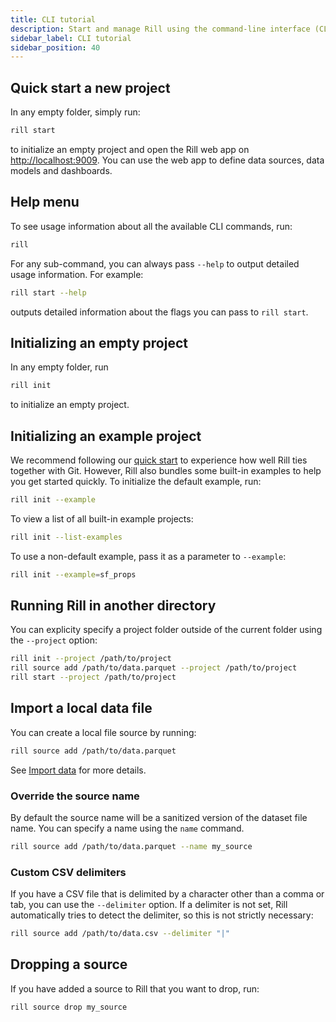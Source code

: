 ```yaml
---
title: CLI tutorial
description: Start and manage Rill using the command-line interface (CLI)
sidebar_label: CLI tutorial
sidebar_position: 40
---
```


## Quick start a new project

In any empty folder, simply run:

```bash
rill start
```

to initialize an empty project and open the Rill web app on [http://localhost:9009](http://localhost:9009). You can use the web app to define data sources, data models and dashboards.

## Help menu

To see usage information about all the available CLI commands, run:

```bash
rill
```

For any sub-command, you can always pass `--help` to output detailed usage information. For example:

```bash
rill start --help
```

outputs detailed information about the flags you can pass to `rill start`.

## Initializing an empty project

In any empty folder, run

```bash
rill init
```

to initialize an empty project.

## Initializing an example project

We recommend following our [quick start](../quick-start.md) to experience how well Rill ties together with Git. However, Rill also bundles some built-in examples to help you get started quickly. To initialize the default example, run:

```bash
rill init --example
```

To view a list of all built-in example projects:

```bash
rill init --list-examples
```

To use a non-default example, pass it as a parameter to `--example`:

```bash
rill init --example=sf_props
```

## Running Rill in another directory

You can explicity specify a project folder outside of the current folder using the `--project` option:

```bash
rill init --project /path/to/project
rill source add /path/to/data.parquet --project /path/to/project
rill start --project /path/to/project
```

## Import a local data file

You can create a local file source by running:

```bash
rill source add /path/to/data.parquet
```

See [Import data](./import-data.md) for more details.

### Override the source name

By default the source name will be a sanitized version of the dataset file name. You can specify a name using the `name` command.

```bash
rill source add /path/to/data.parquet --name my_source
```

### Custom CSV delimiters

If you have a CSV file that is delimited by a character other than a comma or tab, you can use the `--delimiter` option. If a delimiter is not set, Rill automatically tries to detect the delimiter, so this is not strictly necessary:

```bash
rill source add /path/to/data.csv --delimiter "|"
```

## Dropping a source

If you have added a source to Rill that you want to drop, run:

```bash
rill source drop my_source
```
